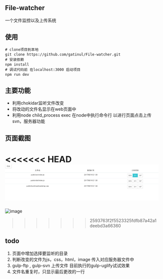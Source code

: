 ## File-watcher
一个文件监控以及上传系统
## 使用

```
# clone项目到本地
git clone https://github.com/gatinul/File-watcher.git
# 安装依赖
npm install 
# 调试代码前 在localhost:3000 启动项目
npm run dev
```
## 主要功能
- 利用chokidar监听文件改变
- 将改动的文件名显示在web页面中
- 利用node child_process exec 在node中执行命令行 以进行页面点击上传svn，服务器功能

## 页面截图

<<<<<<< HEAD
![图片](https://github.com/gatinul/File-watcher/raw/master/Screenshots/screen.png)
=======
![image](https://github.com/gatinul/File-watcher/views/screen.png)
>>>>>>> 2593763f2f5523325fdfb87a42a1deebd3a66360

## todo

1. 页面中增加选择要监听的目录
2. 判断改变的文件为js，css，html，image 传入对应服务器文件中
3. gulp-ftp , gulp-svn 上传文件 目前执行的gulp-uglify试试效果
4. 文件名重复时，只显示最后更改的一行